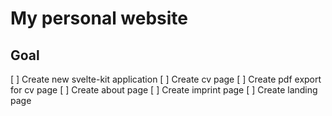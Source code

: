 # My personal website
## Goal
[ ] Create new svelte-kit application
[ ] Create cv page
[ ] Create pdf export for cv page
[ ] Create about page
[ ] Create imprint page
[ ] Create landing page

